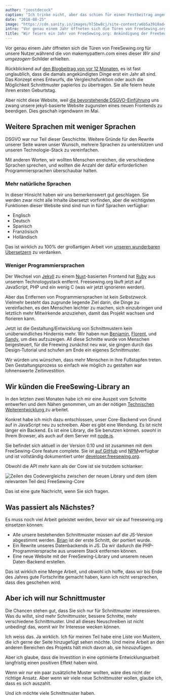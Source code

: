 ```yaml
---
author: "joostdecock"
caption: "Ich trinke nicht, aber das schien für einen Festbeitrag angemessen zu sein ¯\\_(ツ)_/¯"
date: "2018-08-25"
image: "https://cdn.sanity.io/images/hl5bw8cj/site-content/a6b5a3918ad412f7fb434413fafcc82107109d87-1920x1276.jpg"
intro: "Vor genau einem Jahr öffneten sich die Türen von FreeSewing.org für unsere Nutzer,während die von makemypattern.com eines dieser  -Schilder erhielten."
title: "Wir feiern ein Jahr von FreeSewing.org: Ankündigung der FreeSewing-Library"
---
```



Vor genau einem Jahr öffneten sich die Türen von FreeSewing.org für unsere Nutzer,während die von makemypattern.com eines dieser *Wir sind umgezogen*-Schilder erhielten.

Rückblickend auf [den Blogbeitrag von vor 12 Monaten](/blog/open-for-business), es ist fast unglaublich, dass die damals angekündigten Dinge erst ein Jahr alt sind. Das Konzept eines Entwurfs, die Vergleichsfunktion oder auch die Möglichkeit Schnittmuster papierlos zu übertragen. Sie alle feiern heute ihren ersten Geburtstag.

Aber nicht diese Website, weil [die bevorstehende DSGVO-Einführung](/blog/gdpr-plan) uns zwang unsere jekyll-basierte Website zugunsten eines neuen Frontends zu beerdigen. Dies geschah irgendwann im Mai.

## Weitere Sprachen mit weniger Sprachen

DSGVO war nur Teil dieser Geschichte. Weitere Gründe für den Rewrite unserer Seite waren unser Wunsch, mehrere Sprachen zu unterstützen und unseren Technologie-Stack zu vereinfachen.

Mit anderen Worten, wir wollten Menschen erreichen, die verschiedene Sprachen sprechen, und wollten die Anzahl der dafür erforderlichen Programmiersprachen überschaubar halten.

### Mehr natürliche Sprachen

In dieser Hinsicht haben wir uns bemerkenswert gut geschlagen. Sie werden zwar nicht alle Inhalte übersetzt vorfinden, aber die wichtigsten Funktionen dieser Website sind sind nun in fünf Sprachen verfügbar:

 - Englisch
 - Deutsch
 - Spanisch
 - Französisch
 - Holländisch

Das ist wirklich zu 100% der großartigen Arbeit von [unseren wunderbaren Übersetzern](/i18n/) zu verdanken.

### Weniger Programmiersprachen

Der Wechsel von [Jekyll]() zu einem [Nuxt](https://nuxtjs.org/)-basierten Frontend hat [Ruby](https://www.ruby-lang.org/) aus unserem Technologystack entfernt. Freesewing.org läuft jetzt auf JavaScript, PHP und ein wenig C (was wir jetzt ignorieren werden).

Aber das Entfernen von Programmiersprachen ist kein *Selbstzweck*. Vielmehr besteht das zugrunde liegende Ziel darin, die Dinge zu vereinfachen, es den Menschen leichter zu machen, sich einzubringen und letztlich mehr Mitwirkende anzuziehen, damit das Projekt wachsen und florieren kann.

Jetzt ist die Gestaltung/Entwicklung von Schnittmustern kein unüberwindliches Hindernis mehr. Wir haben nun [Benjamin](/patterns/benjamin), [Florent](/patterns/florent), und [Sandy](/patterns/sandy), um dies aufzuzeigen. All diese Schnitte wurde von Menschen beigesteuert, für die Freewing zunächst neu war, sie gingen durch das Design-Tutorial und schufen am Ende ein eigenes Schnittmuster.

Wir würden uns wünschen, dass mehr Menschen in ihre Fußstapfen treten. Den Gestaltungsprozess so einfach wie möglich zu gestalten war lohnenswerte Zeitinvestition.

## Wir künden die FreeSewing-Library an

In den letzten zwei Monaten habe ich mir eine Auszeit vom Schnitte entwerfen und dem Nähen genommen, um an der nötigen [Technischen Weiterentwicklung ](Yhttps://en.wikipedia.org/wiki/Technical_debt) zu arbeitet.

Konkret habe ich mich dazu entschlossen, unser Core-Backend von Grund auf in JavaScript neu zu schreiben. Aber es gibt eine Wendung. Es ist nicht länger ein Backend. Es ist eine Library, die Sie benutzen können. sowohl in Ihrem Browser, als auch auf dem Server mit [node.js](https://nodejs.org/).

Sie befindet sich aktuell in der Version 0.10 und ist zusammen mit dem FreeSewing-Core feature complete. Sie ist [auf GitHub](https://github.com/freesewing/freesewing) und [NPM](https://www.npmjs.com/package/freesewing)verfügbar und ist vollständig dokumentiert unter [developer.freesewing.org](https://developer.freesewing.org/).

Obwohl die API mehr kann als der Core ist sie trotzdem schlanker:

![Zeilen des Codevergleichs zwischen der neuen Library und dem (dem relevanten Teil des) FreeSewing-Core](corevsfreesewing.svg)

Das ist eine gute Nachricht, wenn Sie sich fragen.

## Was passiert als Nächstes?

Es muss noch viel Arbeit geleistet werden, bevor wir sie auf freesewing.org einsetzen können:


 - Alle unsere bestehenden Schnittmuster müssen auf die JS-Version abgestimmt werden. [Brian](https://github.com/freesewing/brian) ist der erste Schnitt, der portiert wurde.
 - Ein Rewrite unseres Datenbackends in JS. Da wir dadurch die PHP-Programmiersprache aus unserem Stack entfernen können.
 - Eine neue Website mit der FreeSewing-Library und unserem neuen Daten-Backend erstellen.

Das ist wirklich eine Menge Arbeit, und obwohl ich hoffe, dass wir bis Ende des Jahres gute Fortschritte gemacht haben, kann ich nicht versprechen, dass dies geschehen wird.

## Aber ich will nur Schnittmuster

Die Chancen stehen gut, dass Sie sich nur für Schnittmuster interessieren. Was du willst, sind mehr Schnittmuster, bessere Schnitte, mehr verschiedene Schnittmuster. Und all dieses Neuschreiben ist nicht unbedingt das, womit wir Ihr Interesse wecken können.

Ich weiss das. Ja wirklich. Ich für meinen Teil habe eine Liste von Mustern, die ich gerne der Seite hinzugefügt sehen möchte. Und meine Arbeit an den anderen Bereichen des Projekts hält mich davon ab, sie hinzuzufügen.

Aber ich glaube, dass die Investition in eine optimierte Entwicklungsarbeit langfristig einen positiven Effekt haben wird.

Wenn wir nur ein paar zusätzliche Muster wollten, wäre dies nicht der richtige Ansatz. Aber wenn wir viele neue Schnittmuster wollen, glaube ich, dass es sich auszahlt.

Und ich möchte viele Schnittmuster haben.


